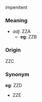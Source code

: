 impenitent
### Meaning
+ _adj_: ZZA
    + __eg__: ZZB

### Origin

ZZC

### Synonym

__eg__: ZZD

+ ZZE


